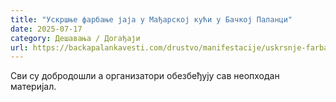 ```yaml
---
title: "Ускршње фарбање јаја у Мађарској кући у Бачкој Паланци"
date: 2025-07-17
category: Дешавања / Догађаји
url: https://backapalankavesti.com/drustvo/manifestacije/uskrsnje-farbanje-jaja-u-madjarskoj-kuci-u-backoj-palanci-w12/
---
```


Сви су добродошли а организатори обезбеђују сав неопходан материјал.
